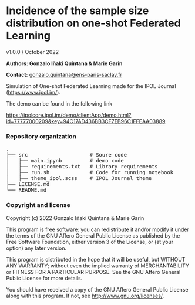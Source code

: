 <h1>Incidence of the sample size distribution on one-shot Federated Learning</h1>

v1.0.0 / October 2022

__Authors: Gonzalo Iñaki Quintana & Marie Garin__

__Contact:__ gonzalo.quintana@ens-paris-saclay.fr

Simulation of One-shot Federated Learning made for the IPOL Journal (https://www.ipol.im/).

The demo can be found in the following link

https://ipolcore.ipol.im/demo/clientApp/demo.html?id=77777000209&key=94C17AD436BB3CF7EB96C1FFEAA03889

### Repository organization
<pre>
.  
├── src                    # Soure code  
│   ├── main.ipynb         # demo code  
│   ├── requirements.txt   # Library requirements  
│   ├── run.sh             # Code for running notebook  
│   ├── theme_ipol.scss    # IPOL Journal theme  
├── LICENSE.md  
└── README.md  
</pre>

### Copyright and license

Copyright (c) 2022 Gonzalo Iñaki Quintana & Marie Garin

This program is free software: you can redistribute it and/or modify it under the terms of the GNU Affero General Public License as published by the Free Software Foundation, either version 3 of the License, or (at your option) any later version.

This program is distributed in the hope that it will be useful, but WITHOUT ANY WARRANTY; without even the implied warranty of MERCHANTABILITY or FITNESS FOR A PARTICULAR PURPOSE. See the GNU Affero General Public License for more details.

You should have received a copy of the GNU Affero General Public License along with this program. If not, see <http://www.gnu.org/licenses/>.
